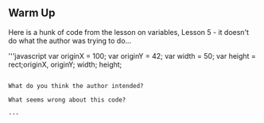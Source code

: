 ## Warm Up

Here is a hunk of code from the lesson on variables, Lesson 5 - it doesn't do what the author was trying to do...

'''javascript
var originX = 100;
var originY = 42;
var width = 50;
var height =
rect;originX, originY; width; height;
```

What do you think the author intended?

What seems wrong about this code?

---
